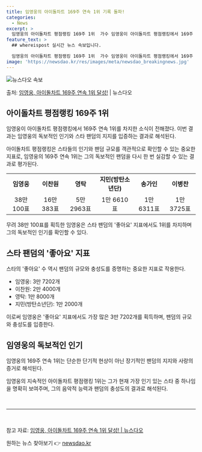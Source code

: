 ```yaml
---
title: 임영웅의 아이돌차트 169주 연속 1위 기록 돌파!
categories:
  - News
excerpt: >
  임영웅의 아이돌차트 평점랭킹 169주 1위  가수 임영웅이 아이돌차트 평점랭킹에서 169주 연속 1위를 기록…
feature_text: >
  ## whereispost 실시간 뉴스 속보입니다.

  임영웅의 아이돌차트 평점랭킹 169주 1위  가수 임영웅이 아이돌차트 평점랭킹에서 169주 연속 1위를 기록…
image: 'https://newsdao.kr/res/images/meta/newsdao_breakingnews.jpg'
---
```


![뉴스다오 속보](https://newsdao.kr/res/images/meta/newsdao_breakingnews.jpg)

<p>출처: <a href="https://newsdao.kr/4410" rel="dofollow">임영웅, 아이돌차트 169주 연속 1위 달성!</a> | 뉴스다오</p>

<h2 data-ke-size="size26">아이돌차트 평점랭킹 169주 1위</h2>
임영웅이 아이돌차트 평점랭킹에서 169주 연속 1위를 차지한 소식이 전해졌다. 이번 결과는 임영웅의 독보적인 인기와 스타 팬덤의 지지를 입증하는 결과로 해석된다.

<p data-ke-size="size16">아이돌차트 평점랭킹은 스타들의 인기와 팬덤 규모를 객관적으로 확인할 수 있는 중요한 지표로, 임영웅의 169주 연속 1위는 그의 독보적인 팬덤을 다시 한 번 실감할 수 있는 결과로 평가된다.</p>

<table>
    <tr>
        <td style="text-align: center; height: 17px;"><b>임영웅</b></td>
        <td style="text-align: center; height: 17px;"><b>이찬원</b></td>
        <td style="text-align: center; height: 17px;"><b>영탁</b></td>
        <td style="text-align: center; height: 17px;"><b>지민(방탄소년단)</b></td>
        <td style="text-align: center; height: 17px;"><b>송가인</b></td>
        <td style="text-align: center; height: 17px;"><b>이병찬</b></td>
    </tr>
    <tr>
        <td style="text-align: center; height: 17px;">38만 100표</td>
        <td style="text-align: center; height: 17px;">16만 383표</td>
        <td style="text-align: center; height: 17px;">5만 2963표</td>
        <td style="text-align: center; height: 17px;">1만 6610표</td>
        <td style="text-align: center; height: 17px;">1만 6311표</td>
        <td style="text-align: center; height: 17px;">1만 3725표</td>
    </tr>
</table>

<p data-ke-size="size16">무려 38만 100표를 획득한 임영웅은 스타 팬덤의 '좋아요' 지표에서도 1위를 차지하며 그의 독보적인 인기를 확인할 수 있다.</p>

<h2 data-ke-size="size26">스타 팬덤의 '좋아요' 지표</h2>
스타의 '좋아요' 수 역시 팬덤의 규모와 충성도를 증명하는 중요한 지표로 작용한다.

<ul>
    <li>임영웅: 3만 7202개</li>
    <li>이찬원: 2만 4000개</li>
    <li>영탁: 1만 8000개</li>
    <li>지민(방탄소년단): 1만 2000개</li>
</ul>

<p data-ke-size="size16">이로써 임영웅은 '좋아요' 지표에서도 가장 많은 3만 7202개를 획득하며, 팬덤의 규모와 충성도를 입증한다.</p>

<h2 data-ke-size="size26">임영웅의 독보적인 인기</h2>
임영웅의 169주 연속 1위는 단순한 단기적 현상이 아닌 장기적인 팬덤의 지지와 사랑의 증거로 해석된다.

<p data-ke-size="size16">임영웅의 지속적인 아이돌차트 평점랭킹 1위는 그가 현재 가장 인기 있는 스타 중 하나임을 명확히 보여주며, 그의 음악적 능력과 팬덤의 충성도의 결과로 해석된다.</p>
<p data-ke-size="size16">&nbsp;</p>
<hr>
<p data-ke-size="size16">&nbsp;</p>

참고 자료:
<a href="https://newsdao.kr/4410">임영웅, 아이돌차트 169주 연속 1위 달성! | 뉴스다오</a> 

원하는 뉴스 찾아보기 👉 <a href="https://newsdao.kr" rel="dofollow">newsdao.kr</a>


